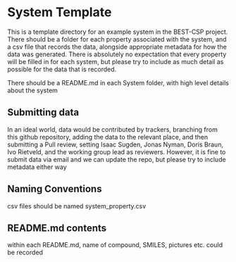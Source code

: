 # System Template

This is a template directory for an example system in the BEST-CSP project.
There should be a folder for each property associated with the system, and a csv file
that records the data, alongside appropriate metadata for how the data was generated.
There is absolutely no expectation that every property will be filled in for each system,
but please try to include as much detail as possible for the data that is recorded.

There should be a README.md in each System folder, with high level details about the system

## Submitting data

In an ideal world, data would be contributed by trackers, branching from this github repository, 
adding the data to the relevant place, and then submitting a Pull review, setting Isaac Sugden, Jonas Nyman, 
Doris Braun, Ivo Rietveld, and the working group lead as reviewers. However, it is fine to submit data via email 
and we can update the repo, but please try to include metadata either way

## Naming Conventions

csv files should be named system_property.csv

## README.md contents

within each README.md, name of compound, SMILES, pictures etc. could be recorded
